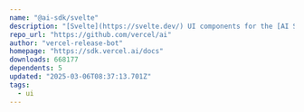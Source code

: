 ```yaml
---
name: "@ai-sdk/svelte"
description: "[Svelte](https://svelte.dev/) UI components for the [AI SDK](https://sdk.vercel.ai/docs):"
repo_url: "https://github.com/vercel/ai"
author: "vercel-release-bot"
homepage: "https://sdk.vercel.ai/docs"
downloads: 668177
dependents: 5
updated: "2025-03-06T08:37:13.701Z"
tags: 
  - ui
---
```

